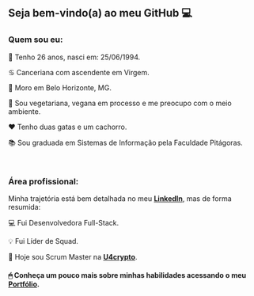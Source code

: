 ## Seja bem-vindo(a) ao meu GitHub 💻

### Quem sou eu:

🎂 Tenho 26 anos, nasci em: 25/06/1994. 

♋️ Canceriana com ascendente em Virgem.

🏡 Moro em Belo Horizonte, MG.

🌱 Sou vegetariana, vegana em processo e me preocupo com o meio ambiente.

❤️ Tenho duas gatas e um cachorro.

📚 Sou graduada em Sistemas de Informação pela Faculdade Pitágoras.

<br>

### Área profissional:


Minha trajetória está bem detalhada no meu <a href="https://www.linkedin.com/in/nubiaalmeida/" target="_blank"><b>LinkedIn</b><a/>, mas de forma resumida:

💻 Fui Desenvolvedora Full-Stack.

💡  Fui Líder de Squad.

💜 Hoje sou Scrum Master na <a href="https://www.u4crypto.com/" target="_blank"><b>U4crypto</b><a/>.


#### 🖱 Conheça um pouco mais sobre minhas habilidades acessando o meu <a href="https://nubiaalmeida.github.io/" target="_blank"><b>Portfólio</b><a/>.

